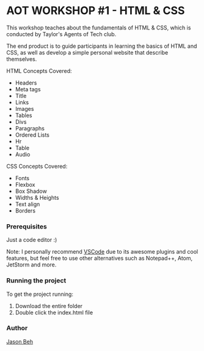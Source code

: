 # AOT WORKSHOP #1 - HTML & CSS

This workshop teaches about the fundamentals of HTML & CSS, which is conducted by Taylor's Agents of Tech club.

The end product is to guide participants in learning the basics of HTML and CSS, as well as develop a simple personal website that describe themselves.

HTML Concepts Covered:

- Headers
- Meta tags
- Title
- Links
- Images
- Tables
- Divs
- Paragraphs
- Ordered Lists
- Hr
- Table
- Audio

CSS Concepts Covered:

- Fonts
- Flexbox
- Box Shadow
- Widths & Heights
- Text align
- Borders

### Prerequisites

Just a code editor :)

Note: I personally recommend [VSCode](https://code.visualstudio.com/) due to its awesome plugins and cool features, but feel free to use other alternatives such as Notepad++, Atom, JetStorm and more.

### Running the project

To get the project running:

1. Download the entire folder
2. Double click the index.html file

### Author

[Jason Beh](https://www.jasonbeh.com/)
